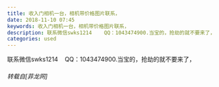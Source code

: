 ```yaml
---
title: 收入门相机一台，相机带价格图片联系，
date: 2018-11-10 07:45
keywords: 收入门相机一台，相机带价格图片联系，
description: 联系微信swks1214    QQ：1043474900.当宝的，抢劫的就不要来了，
categories: used
---
```

<td class="t_f" id="postmessage_2248053">

联系微信swks1214    QQ：1043474900.当宝的，抢劫的就不要来了，</td>
###### 转载自[菲龙网]